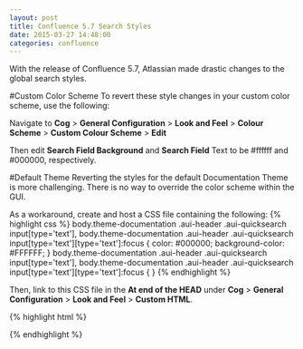 ```yaml
---
layout: post
title: Confluence 5.7 Search Styles
date: 2015-03-27 14:48:00
categories: confluence
---
```


With the release of Confluence 5.7, Atlassian made drastic changes to the global search styles.

#Custom Color Scheme
To revert these style changes in your custom color scheme, use the following:

Navigate to **Cog** > **General Configuration** > **Look and Feel** > **Colour Scheme** > **Custom Colour Scheme** > **Edit**

Then edit **Search Field Background** and **Search Field** Text to be #ffffff and #000000, respectively.

#Default Theme
Reverting the styles for the default Documentation Theme is more challenging. There is no way to override the color scheme within the GUI.

As a workaround, create and host a CSS file containing the following:
{% highlight css %}
body.theme-documentation .aui-header .aui-quicksearch input[type='text'],
body.theme-documentation .aui-header .aui-quicksearch input[type='text'][type='text']:focus {
  color: #000000;
  background-color: #FFFFFF;
}
body.theme-documentation .aui-header .aui-quicksearch input[type='text'],
body.theme-documentation .aui-header .aui-quicksearch input[type='text'][type='text']:focus {
}
{% endhighlight %}

Then, link to this CSS file in the **At end of the HEAD** under **Cog** > **General Configuration** > **Look and Feel** > **Custom HTML**.

{% highlight html %}
<link rel="stylesheet" href="//url.to/hosted/file.css" type="text/css"/>
{% endhighlight %}
